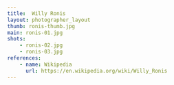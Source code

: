 ```yaml
---
title:  Willy Ronis
layout: photographer_layout
thumb: ronis-thumb.jpg
main: ronis-01.jpg
shots:
    - ronis-02.jpg
    - ronis-03.jpg
references:
    - name: Wikipedia
      url: https://en.wikipedia.org/wiki/Willy_Ronis
---
```

